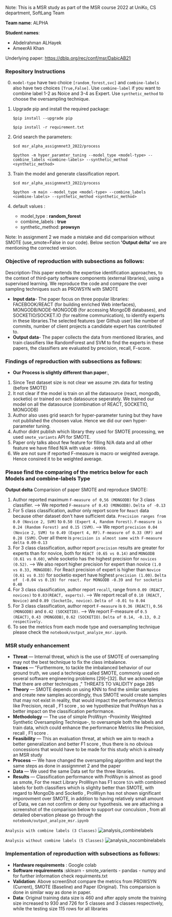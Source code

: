 Note: This is a MSR study as part of the MSR course 2022 at UniKo, CS department, SoftLang Team

**Team name**: ALPHA

**Student names**:
- Abdelrahman ALHayek
- AmeerAli Khan 

Underlying paper: https://dblp.org/rec/conf/msr/DabicAB21

### Repository Instructions
0. `model-type` have two choice `[random_forest,svc]` and `combine-labels` also have two choices `[True,False]`. Use `combine-label` if you want to combine label 1-2 as Noice and 3-4 as Expert. Use `synthetic_method` to choose the oversampling technique.

1. Upgrade pip and install the required package: 


    `$pip install --upgrade pip `


    `$pip install -r requirement.txt`
2. Grid search the parameters: 


    `$cd msr_alpha_assignmnet3_2022/process`


    `$python -m hyper_paramter_tuning --model_type <model-type> --combine_labels <combine-labels> --synthetic_method <synthetic_method>`

3. Train the model and generate classification report.


    `$cd msr_alpha_assignmnet3_2022/process`


    `$python -m main --model_type <model-type> --combine_labels <combine-labels> --synthetic_method <synthetic_method>`

4. default values :
    - model_type : **random_forest**
    - combine_labels : **true**
    - synthetic_method: **prowsyn**

Note: In assignment 2 we made a mistake and did comparision without SMOTE (use_smote=False in our code). Below section **'Output delta'** we are mentioning the corrected version.

### Objective of reproduction with subsections as follows:
Description-This paper extends the expertise identification approaches, to the context of third-party software components (external libraries), using a supervised learning. We reproduce the code and compare the over sampling techniques such as PROWSYN with SMOTE 
- **Input data**- The paper focus on three popular libraries: FACEBOOK/REACT (for building enriched Web interfaces), MONGODB/NODE-MONGODB (for accessing MongoDB databases), and SOCKETIO/SOCKET.IO (for realtime communication), to identify experts in these libraries.The selected features (per Github user) like number of commits, number of client projects a candidate expert has contributed to.
- **Output data**- The paper collects the data from mentioned libraries, and train classifiers like RandomForest and SVM to find the experts in these papers, the classifiers are evaluated by precision, recall, F-score.

### Findings of reproduction with subsections as follows:
- **Our Process is slightly different than paper**:,
1. Since Test dataset size is not clear we assume `20%` data for testing (before SMOTE)
2. It not clear if the model is train on all the datasource (react, mongodb, socketio) or trained on each datasource seperately. We trained our model on all the datasource (combination of REACT, SOCKETIO, MONGODB)
3. Author also uses grid search for hyper-parameter tuning but they have not published the choosen value. Hence we did our own hyper-parameter tuning. 
4. Author didnt publish which library they used for SMOTE processing, we used `smote_variants` API for SMOTE.
5. Paper only talks about few feature for filling N/A data and all other feature we have filled N/A with value `-99999`.
6. We are not sure if reported F-measure is macro or weighted average. Hence consired it to be weighted average.

### Please find the comparing of the metrics below for each Models and combine-labels Type
**Output delta** Comparision of paper SMOTE and reproduce  SMOTE: 
1. Author reported maximum `F-measure of 0,56 (MONGODB)` for 3 class classifier. --> We reported `F-measure of 0.43 (MONGODB)`. `Delta of -0.13`
2. For 5 class classification, author only report score for `React` data because other dataset don't have sufficient data. `Precision ranges from 0.0 (Novice 2, SVM)` to `0.50 (Expert 4, Random Forest)`. `F-measure is 0.24 (Random Forest) and 0.15 (SVM)`. --> We report `precision 0.04 (Novice 2, SVM) to 0.49 (Expert 4, RF)`. `F-measure of 0.33 (RF) and 0.28 (SVM)`. Over all there is `precision is almost same with F-measure delta 0.09-0.13`
3. For 3 class classification, author report `precision` results are greater for experts than for novice, both for `REACT (0.65 vs 0.14)` and `MONGODB (0.61 vs 0.60)`, while socketio has the highest precision for `novices (0.52)`. --> We also report higher precision for expert than novice `(1.0 vs 0.33, MONGODB)`. For React precision of expert is higher than `Novice (0.61 vs 0.33)` for socketio expert have highest `precision (1.00)`. `Delta of  (-0.04 vs 0.19) for react. For MONGODB -0.39 and for socketio 0.48`
4. For 3 class classification, author report `recall`, range from `0.09 (REACT, novices)` to `0.83(REACT, experts)`. --> We report recall of `0.10 (REACT, Novice)` and `0.89 (SocketIo, novice)`. `Delta of -0.01 to 0.04`
5. For 3 class classification, author report `F-measure` is `0.36 (REACT)`, `0.56 (MONGODB)` and `0.42 (SOCKETIO)`. --> We report F-measure of `0.5 (REACT)`, `0.43 (MONGODB)`, `0.62 (SOCKETIO)`. `Delta of 0.14, -0.13, 0.2 respectively.` 
6. To see the metrics from each mode type and oversampling technique please check the `notebook/output_analyze_msr.ipynb`. 

### MSR study enhancement 
* **Threat** 
— Internal threat, which is the use of SMOTE of oversampling may not the best technique to fix the class imbalance.
* **Traces** 
— "Furthermore, to tackle the imbalanced behavior of our ground truth, we used a technique called SMOTE, commonly used on several software engineering problems [29]–[32]. But we acknowledge that there are other techniques ," THREATS TO VALIDITY page 285
* **Theory** 
— SMOTE depends on using KNN to find the similar samples and create new samples accordingly, thus SMOTE would create samples that may not exist in reality, that would impact the performance Metrics like Precision, recall , F1 score , so we hypothesize that ProWsyn has a better impact on the classification performance.
* **Methodology** 
— The use of simple ProWsyn -Proximity Weighted Synthetic Oversampling Technique-, to oversample both the labels and train data, which could enhance the performance Metrics like Precision, recall , F1 score .
* **Feasibility** 
— This an evaluation threat, at which we aim to reach a better generalization and better F1 score , thus there is no obvious concessions that would have to be made for this study which is already an MSR study
* **Process** 
— We have changed the oversampling algorithm and kept the same steps as done in assignmnet 2 and the paper
* **Data** 
— We used the same Data set for the three libraries.
* **Results** 
— Classification performance with ProWsyn is almost as good as smote, For the react Library ProWsyn has F1 score `51%` with combined labels for both classifiers which is slighlty better than SMOTE, with regard to MongoDb and SocketIo , ProWsyn has not shown significant imporovment over SMOTE, in addition to having relatively small amount of Data, we can not confirm or deny our hypothesis. we are attaching a screenshot of the comparison below to support our conculsion , from all detailed obervation please go through the `notebook/output_analyze_msr.ipynb`


`Analysis with combine labels (3 Classes)`
![analysis_combinelabels](https://user-images.githubusercontent.com/13449847/189760480-c3f5f257-5fdc-4a60-ac56-909b12c439ac.png)

`Analysis without combine labels (5 Classes)`
![analysis_nocombinelabels](https://user-images.githubusercontent.com/13449847/189760724-a5fd61dd-65ff-4462-99f8-ba6e28ca20b9.png)


### Implementation of reproduction with subsections as follows:
- **Hardware requirements** : Google colab 
- **Software requirements** :sklearn - smote_varients - pandas - numpy and for further information check requirments.txt
- **Validation**: Above screenShot compare the metrics from PROWSYN (Current), SMOTE (Baseline) and Paper (Original). This comparision is done in similar way as done in paper. 
- **Data**: Original training data size is 460 and after apply smote the training size increased to 930 and 726 for 5 classes and 3 classes respectively, while the testing size 115 rows for all libraries 
